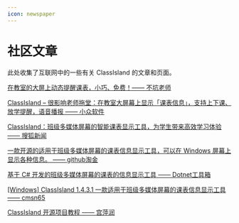 ```yaml
---
icon: newspaper
---
```


# 社区文章

此处收集了互联网中的一些有关 ClassIsland 的文章和页面。

<!--autocorrect-disable-->

[在教室的大屏上动态提醒课表，小巧、免费！—— 不坑老师](https://mp.weixin.qq.com/s?srcid=092144ZGGnyQJhSljuug09MK&scene=23&sharer_shareinfo=bcfe759fdd5096f88be775b14ac970f7&mid=2647691612&sn=d56af1a29dafb0c89495c3de118fddcc&idx=1&sharer_shareinfo_first=bcfe759fdd5096f88be775b14ac970f7&__biz=MjM5MDI4MzA3Mg%3D%3D&chksm=bf70a727e0de2bf5310ee29cdcbe9fb11bd5e425e6d124d12522599f5080387b67a49d22a76a&mpshare=1#rd)

[ClassIsland – 很影响老师拖堂：在教室大屏幕上显示「课表信息」，支持上下课、放学提醒，语音播报 —— 小众软件](https://www.appinn.com/classisland/)

[ClassIsland：班级多媒体屏幕的智能课表显示工具，为学生带来高效学习体验 —— 搜狐新闻](https://www.sohu.com/a/800435658_121924584)

[一款开源的适用于班级多媒体屏幕的课表信息显示工具，可以在 Windows 屏幕上显示各种信息。 —— github淘金](https://mp.weixin.qq.com/s/IWNzApFUy5seMGb4LaCIbA)

[基于 C# 开发的班级多媒体屏幕的课表的信息显示工具 —— Dotnet工具箱](https://mp.weixin.qq.com/s?__biz=Mzk2NDEyNzYzNg==&mid=2247489341&idx=1&sn=1a3e9e952e79ad653be8df0ff270fb38&source=41&poc_token=HNP6lmijgBGypAvQdOm9x8vYEvbB3ZUGMQTazLAq)

[[Windows] ClassIsland 1.4.3.1 一款适用于班级多媒体屏幕的课表信息显示工具 —— cmsn65](https://www.52pojie.cn/thread-1949580-1-1.html)

[ClassIsland 开源项目教程 —— 宫萍润](https://blog.csdn.net/gitblog_00357/article/details/141880128)
